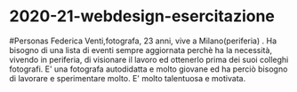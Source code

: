 # 2020-21-webdesign-esercitazione

#Personas
Federica Venti,fotografa, 23 anni, vive a  Milano(periferia) .
Ha bisogno di una lista di eventi sempre aggiornata  perchè ha  la necessità,
vivendo in periferia, di 
visionare il lavoro ed ottenerlo prima dei suoi colleghi fotografi.
E' una fotografa autodidatta e molto giovane ed ha perciò
 bisogno di lavorare e sperimentare molto. E' molto talentuosa e motivata.
